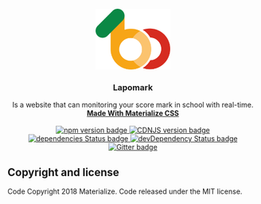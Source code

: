 <p align="center">
  <a href="http://materializecss.com/">
    <img src="img/lapomark.png" width="150">
  </a>
</p>

<h3 align="center">Lapomark</h3>

<p align="center">
  Is a website that can monitoring your score mark in school with real-time.
  <br>
  <a href="http://materializecss.com/"><strong>Made With Materialize CSS</strong></a>
  <br>
  <br>
  <a href="https://badge.fury.io/js/materialize-css">
    <img src="https://badge.fury.io/js/materialize-css.svg" alt="npm version badge">
  </a>
  <a href="https://cdnjs.com/libraries/materialize">
    <img src="https://img.shields.io/cdnjs/v/materialize.svg" alt="CDNJS version badge">
  </a>
  <a href="https://david-dm.org/Dogfalo/materialize">
    <img src="https://david-dm.org/Dogfalo/materialize/status.svg" alt="dependencies Status badge">
    </a>
  <a href="https://david-dm.org/Dogfalo/materialize#info=devDependencies">
    <img src="https://david-dm.org/Dogfalo/materialize/dev-status.svg" alt="devDependency Status badge">
  </a>
  <a href="https://gitter.im/Dogfalo/materialize">
    <img src="https://badges.gitter.im/Join%20Chat.svg" alt="Gitter badge">
  </a>
</p>

## Copyright and license

Code Copyright 2018 Materialize. Code released under the MIT license.
